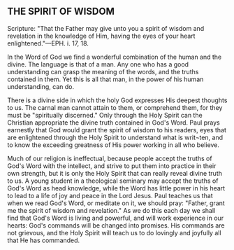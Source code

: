 ## THE SPIRIT OF WISDOM ##

Scripture: "That the Father may give unto you a spirit of wisdom and revelation in the knowledge of Him, having the eyes of your heart enlightened."—EPH. i. 17, 18.



In the Word of God we find a wonderful combination of the human and the divine. The language is that of a man. Any one who has a good understanding can grasp the meaning of the words, and the truths contained in them. Yet this is all that man, in the power of his human understanding, can do.



There is a divine side in which the holy God expresses His deepest thoughts to us. The carnal man cannot attain to them, or comprehend them, for they must be "spiritually discerned." Only through the Holy Spirit can the Christian appropriate the divine truth contained in God's Word. Paul prays earnestly that God would grant the spirit of wisdom to his readers, eyes that are enlightened through the Holy Spirit to understand what is writ¬ten, and to know the exceeding greatness of His power working in all who believe.



Much of our religion is ineffectual, because people accept the truths of God's Word with the intellect, and strive to put them into practice in their own strength, but it is only the Holy Spirit that can really reveal divine truth to us. A young student in a theological seminary may accept the truths of God's Word as head knowledge, while the Word has little power in his heart to lead to a life of joy and peace in the Lord Jesus. Paul teaches us that when we read God's Word, or meditate on it, we should pray: "Father, grant me the spirit of wisdom and revelation." As we do this each day we shall find that God's Word is living and powerful, and will work experience in our hearts: God's commands will be changed into promises. His commands are not grievous, and the Holy Spirit will teach us to do lovingly and joyfully all that He has commanded.

